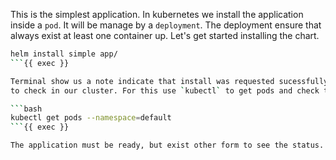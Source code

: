 This is the simplest application. In kubernetes we install the application inside
a `pod`. It will be manage by a `deployment`. The deployment ensure that always 
exist at least one container up. Let's get started installing the chart.


```bash
helm install simple app/ 
```{{ exec }}

Terminal show us a note indicate that install was requested sucessfully. Now we need
to check in our cluster. For this use `kubectl` to get pods and check the status.

```bash
kubectl get pods --namespace=default
```{{ exec }}

The application must be ready, but exist other form to see the status.
